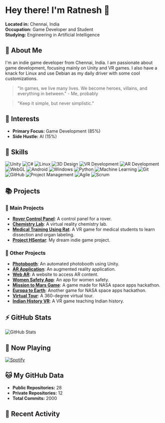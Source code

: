 # Hey there! I'm Ratnesh 👋

**Located in:** Chennai, India  
**Occupation:** Game Developer and Student  
**Studying:** Engineering in Artificial Intelligence

## 🚀 About Me

I'm an indie game developer from Chennai, India. I am passionate about game development, focusing mainly on Unity and VR games. I also have a knack for Linux and use Debian as my daily driver with some cool customizations.

> "In games, we live many lives. We become heroes, villains, and everything in between." - Me, probably

> "Keep it simple, but never simplistic."

## 🌱 Interests

- **Primary Focus:** Game Development (85%)
- **Side Hustle:** AI (15%)

## 🔧 Skills

![Unity](https://img.shields.io/badge/Unity-100000?style=for-the-badge&logo=unity&logoColor=white)
![C#](https://img.shields.io/badge/C%23-100000?style=for-the-badge&logo=c-sharp&logoColor=white)
![Linux](https://img.shields.io/badge/Linux-100000?style=for-the-badge&logo=linux&logoColor=white)
![3D Design](https://img.shields.io/badge/3D%20Design-100000?style=for-the-badge&logo=blender&logoColor=white)
![VR Development](https://img.shields.io/badge/VR%20Development-100000?style=for-the-badge&logo=oculus&logoColor=white)
![AR Development](https://img.shields.io/badge/AR%20Development-100000?style=for-the-badge&logo=augmented-reality&logoColor=white)
![WebGL](https://img.shields.io/badge/WebGL-100000?style=for-the-badge&logo=webgl&logoColor=white)
![Android](https://img.shields.io/badge/Android-100000?style=for-the-badge&logo=android&logoColor=white)
![Windows](https://img.shields.io/badge/Windows-100000?style=for-the-badge&logo=windows&logoColor=white)
![Python](https://img.shields.io/badge/Python-100000?style=for-the-badge&logo=python&logoColor=white)
![Machine Learning](https://img.shields.io/badge/Machine%20Learning-100000?style=for-the-badge&logo=machine-learning&logoColor=white)
![Git](https://img.shields.io/badge/Git-100000?style=for-the-badge&logo=git&logoColor=white)
![GitHub](https://img.shields.io/badge/GitHub-100000?style=for-the-badge&logo=github&logoColor=white)
![Project Management](https://img.shields.io/badge/Project%20Management-100000?style=for-the-badge&logo=trello&logoColor=white)
![Agile](https://img.shields.io/badge/Agile-100000?style=for-the-badge&logo=agile&logoColor=white)
![Scrum](https://img.shields.io/badge/Scrum-100000?style=for-the-badge&logo=scrum&logoColor=white)

## 📚 Projects

### 🚀 Main Projects

- **[Rover Control Panel](https://github.com/hsratneshsci/rover-control)**: A control panel for a rover.
- **[Chemistry Lab](https://github.com/hsratneshsci/chemistry-lab)**: A virtual reality chemistry lab.
- **[Medical Training Using Rat](https://github.com/hsratneshsci/medical-training-rat)**: A VR game for medical students to learn dissection and organ labeling.
- **[Project HSentar](https://github.com/hsratneshsci/project-hsentar)**: My dream indie game project.

### 🎨 Other Projects

- **[Photobooth](https://github.com/hsratneshsci/photobooth)**: An automated photobooth using Unity.
- **[AR Application](https://github.com/hsratneshsci/ar-app)**: An augmented reality application.
- **[Web AR](https://github.com/hsratneshsci/web-ar)**: A website to access AR content.
- **[Women Safety App](https://github.com/hsratneshsci/women-safety)**: An app for women safety.
- **[Mission to Mars Game](https://github.com/hsratneshsci/mission-to-mars)**: A game made for NASA space apps hackathon.
- **[Europa to Earth](https://github.com/hsratneshsci/europa-to-earth)**: Another game for NASA space apps hackathon.
- **[Virtual Tour](https://github.com/hsratneshsci/virtual-tour)**: A 360-degree virtual tour.
- **[Indian History VR](https://github.com/hsratneshsci/indian-history-vr)**: A VR game teaching Indian history.

## ⚡ GitHub Stats

![GitHub Stats](https://github-readme-stats.vercel.app/api?username=hsratneshsci&show_icons=true&theme=radical)

## 🎵 Now Playing

[![Spotify](https://novatorem.vercel.app/api/spotify)](https://open.spotify.com/user/j2l2b3wo3p10hbuo234oukxk3)

## 🐱 My GitHub Data

- **Public Repositories:** 28
- **Private Repositories:** 12
- **Total Commits:** 2000

## 📜 Recent Activity

<!--START_SECTION:activity-->
<!--END_SECTION:activity-->
